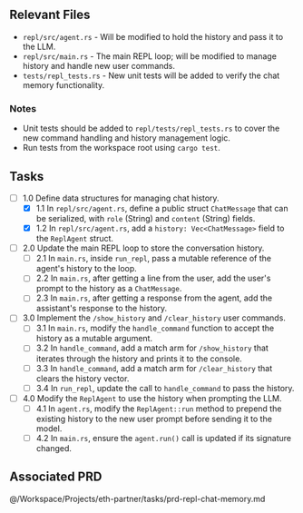 
## Relevant Files

- `repl/src/agent.rs` - Will be modified to hold the history and pass it to the LLM.
- `repl/src/main.rs` - The main REPL loop; will be modified to manage history and handle new user commands.
- `tests/repl_tests.rs` - New unit tests will be added to verify the chat memory functionality.

### Notes

- Unit tests should be added to `repl/tests/repl_tests.rs` to cover the new command handling and history management logic.
- Run tests from the workspace root using `cargo test`.

## Tasks

- [ ] 1.0 Define data structures for managing chat history.
  - [x] 1.1 In `repl/src/agent.rs`, define a public struct `ChatMessage` that can be serialized, with `role` (String) and `content` (String) fields.
  - [x] 1.2 In `repl/src/agent.rs`, add a `history: Vec<ChatMessage>` field to the `ReplAgent` struct.

- [ ] 2.0 Update the main REPL loop to store the conversation history.
  - [ ] 2.1 In `main.rs`, inside `run_repl`, pass a mutable reference of the agent's history to the loop.
  - [ ] 2.2 In `main.rs`, after getting a line from the user, add the user's prompt to the history as a `ChatMessage`.
  - [ ] 2.3 In `main.rs`, after getting a response from the agent, add the assistant's response to the history.

- [ ] 3.0 Implement the `/show_history` and `/clear_history` user commands.
  - [ ] 3.1 In `main.rs`, modify the `handle_command` function to accept the history as a mutable argument.
  - [ ] 3.2 In `handle_command`, add a match arm for `/show_history` that iterates through the history and prints it to the console.
  - [ ] 3.3 In `handle_command`, add a match arm for `/clear_history` that clears the history vector.
  - [ ] 3.4 In `run_repl`, update the call to `handle_command` to pass the history.

- [ ] 4.0 Modify the `ReplAgent` to use the history when prompting the LLM.
  - [ ] 4.1 In `agent.rs`, modify the `ReplAgent::run` method to prepend the existing history to the new user prompt before sending it to the model.
  - [ ] 4.2 In `main.rs`, ensure the `agent.run()` call is updated if its signature changed.

## Associated PRD

@/Workspace/Projects/eth-partner/tasks/prd-repl-chat-memory.md
